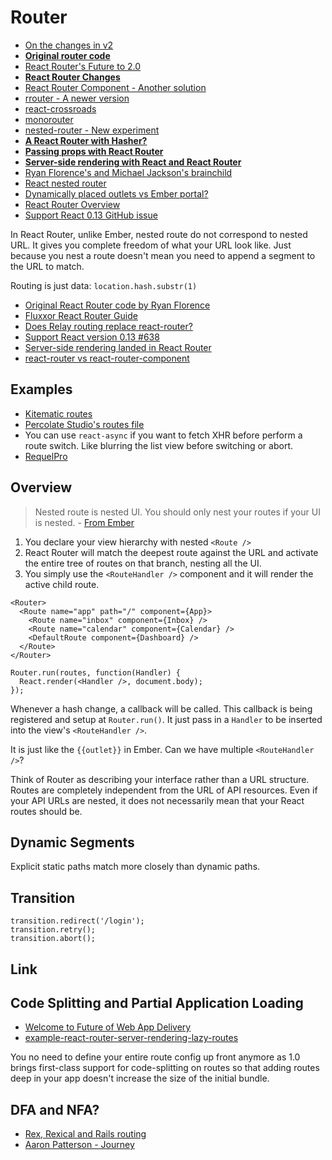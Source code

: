 # Router

* [On the changes in v2](https://medium.com/rackt-and-roll/on-the-changes-in-react-router-v2-d2f362af5b99#.v84gij651)
* [**Original router code**](https://gist.github.com/ryanflorence/21ce8cb052eebbe7dac3)
* [React Router's Future to 2.0](https://medium.com/rackt-and-roll/react-router-s-future-c026c0f2874f#.y0m3xcsbi)
* [**React Router Changes**](https://github.com/rackt/react-router/pull/1158)
* [React Router Component - Another solution](http://strml.viewdocs.io/react-router-component)
* [rrouter - A newer version](https://github.com/andreypopp/rrouter)
* [react-crossroads](https://github.com/react-crossroads/react-crossroads)
* [monorouter](https://github.com/matthewwithanm/monorouter)
* [nested-router - New experiment](https://github.com/ryanflorence/nested-router)
* [**A React Router with Hasher?**](https://medium.com/@collardeau/a-react-router-a058a05ded46)
* [**Passing props with React Router**](http://blog.pavan.io/post/122405568754/passing-props-with-react-router-a-beginners)
* [**Server-side rendering with React and React Router**](http://ifelse.io/2015/08/27/server-side-rendering-with-react-and-react-router/)
* [Ryan Florence's and Michael Jackson's brainchild](https://github.com/rackt/react-router)
* [React nested router](https://www.youtube.com/watch?v=P6xTa3RRzfA#t=2300)
* [Dynamically placed outlets vs Ember portal?](https://twitter.com/ryanflorence/status/572992231239372800)
* [React Router Overview](https://github.com/rackt/react-router/blob/master/docs/guides/overview.md)
* [Support React 0.13 GitHub issue](https://github.com/rackt/react-router/issues/638)

In React Router, unlike Ember, nested route do not correspond to nested URL. It gives you complete freedom of what your URL look like. Just because you nest a route doesn't mean you need to append a segment to the URL to match.

Routing is just data: `location.hash.substr(1)`

* [Original React Router code by Ryan Florence](https://gist.github.com/ryanflorence/491d482d2ff1071ac020)
* [Fluxxor React Router Guide](http://fluxxor.com/examples/react-router.html#/)
* [Does Relay routing replace react-router?](https://gist.github.com/wincent/598fa75e22bdfa44cf47#What_about_routing)
* [Support React version 0.13 #638](https://github.com/rackt/react-router/issues/638)
* [Server-side rendering landed in React Router](https://github.com/rackt/react-router/commit/1b1a62b04b73f01eb64b3a0983c9c6781e65b6b9?diff=unified)
* [react-router vs react-router-component](https://groups.google.com/forum/#!msg/reactjs/WFwti82PWx4/GEPXdS_FvBsJ)

## Examples

* [Kitematic routes](https://github.com/kitematic/kitematic/blob/master/src/Routes.js)
* [Percolate Studio's routes file](https://github.com/percolatestudio/percolatestudio.com/blob/master/app/components/Routes.jsx)
* You can use `react-async` if you want to fetch XHR before perform a route switch. Like blurring the list view before switching or abort.
* [RequelPro](https://github.com/jmdobry/RequelPro/blob/master/src/RequelPro/app.jsx)

## Overview

> Nested route is nested UI. You should only nest your routes if your UI is nested. - [From Ember](http://fromrailstoember.com/9-nested-routes-equals-nested-ui/)

1. You declare your view hierarchy with nested `<Route />`
2. React Router will match the deepest route against the URL and activate the entire tree of routes on that branch, nesting all the UI.
3. You simply use the `<RouteHandler />` component and it will render the active child route.

```
<Router>
  <Route name="app" path="/" component={App}>
    <Route name="inbox" component={Inbox} />
    <Route name="calendar" component={Calendar} />
    <DefaultRoute component={Dashboard} />
  </Route>
</Router>

Router.run(routes, function(Handler) {
  React.render(<Handler />, document.body);});
```

Whenever a hash change, a callback will be called. This callback is being registered and setup at `Router.run()`. It just pass in a `Handler` to be inserted into the view's `<RouteHandler />`.

It is just like the `{{outlet}}` in Ember. Can we have multiple `<RouteHandler />`?

Think of Router as describing your interface rather than a URL structure. Routes are completely independent from the URL of API resources. Even if your API URLs are nested, it does not necessarily mean that your React routes should be.

## Dynamic Segments

Explicit static paths match more closely than dynamic paths.

## Transition

```
transition.redirect('/login');
transition.retry();
transition.abort();
```

## Link

## Code Splitting and Partial Application Loading

* [Welcome to Future of Web App Delivery](https://medium.com/@ryanflorence/welcome-to-future-of-web-application-delivery-9750b7564d9f#.92jy4id68)
* [example-react-router-server-rendering-lazy-routes](https://github.com/rackt/example-react-router-server-rendering-lazy-routes)

You no need to define your entire route config up front anymore as 1.0 brings first-class support for code-splitting on routes so that adding routes deep in your app doesn't increase the size of the initial bundle.

## DFA and NFA?

* [Rex, Rexical and Rails routing](http://blog.bigbinary.com/2013/02/01/rex-rexical-and-rails-routing.html)
* [Aaron Patterson - Journey](https://vimeo.com/38916678)
